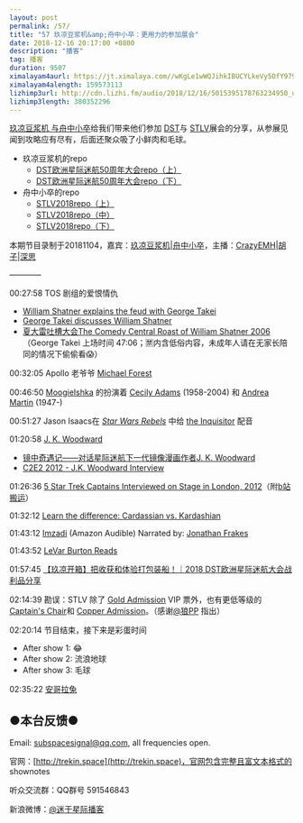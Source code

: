 ```yaml
---
layout: post
permalink: /57/
title: "57 玖凉豆浆机&amp;舟中小卒：更用力的参加展会"
date: 2018-12-16 20:17:00 +0800
description: "播客"
tag: 播客 
duration: 9507
ximalayam4aurl: https://jt.ximalaya.com//wKgLe1wWQJihkIBUCYLkeVy5OfY979.mp3.m4a?channel=rss&amp;album_id=3135361&amp;track_id=145201627&amp;uid=6418191&amp;jt=https://audio.xmcdn.com/group52/M03/09/42/wKgLe1wWQJihkIBUCYLkeVy5OfY979.mp3
ximalayam4alength: 159573113
lizhimp3url: http://cdn.lizhi.fm/audio/2018/12/16/5015395178763234950_ud.mp3
lizhimp3length: 380352296
---   
```


[玖凉豆浆机 与](https://weibo.com/lunaliang1029)[舟中小卒](http://weibo.com/u/3044338061)给我们带来他们参加 [DST](http://www.destinationstartrek.com/)与 [STLV](https://www.creationent.com/cal/st_lasvegas.html)展会的分享，从参展见闻到攻略应有尽有，后面还聚众吸了小鲜肉和毛球。

- 玖凉豆浆机的repo
  - [DST欧洲星际迷航50周年大会repo（上）](https://weibo.com/ttarticle/p/show?id=2309404284070765951111&amp;mod=zwenzhang)
  - [DST欧洲星际迷航50周年大会repo（下）](https://weibo.com/ttarticle/p/show?id=2309404284074628920305&amp;mod=zwenzhang)
- 舟中小卒的repo
  - [STLV2018repo（上）](https://weibo.com/ttarticle/p/show?id=2309404279902084987894&amp;mod=zwenzhang)
  - [STLV2018repo（中）](https://weibo.com/ttarticle/p/show?id=2309404282498719816331&amp;mod=zwenzhang)
  - [STLV2018repo（下）](https://weibo.com/ttarticle/p/show?id=2309404297703889754425&amp;mod=zwenzhang)

本期节目录制于20181104，嘉宾：[玖凉豆浆机](https://weibo.com/lunaliang1029)\|[舟中小卒](http://weibo.com/u/3044338061)，主播：[CrazyEMH](mailto:emh@trekin.space)\|[胡子](https://weibo.com/p/1005051764117203)\|[深思](mailto:deepthought@trekin.space)

————

00:27:58 TOS 剧组的爱恨情仇

- [William Shatner explains the feud with George Takei](https://youtu.be/xZtfteXNXZ8)
- [George Takei discusses William Shatner](https://youtu.be/lA9lLM6k2KU)
- [夏大雷吐槽大会The Comedy Central Roast of William Shatner 2006](https://www.bilibili.com/video/av22246489/)（George Takei 上场时间 47:06；🈲内含低俗内容，未成年人请在无家长陪同的情况下偷偷看😱）

00:32:05 Apollo 老爷爷 [Michael Forest](http://memory-alpha.wikia.com/wiki/Michael_Forest)

00:46:50 [Moogie](http://memory-alpha.wikia.com/wiki/Moogie)[Ishka](http://memory-alpha.wikia.com/wiki/Ishka) 的扮演着 [Cecily Adams](http://memory-alpha.wikia.com/wiki/Cecily_Adams) (1958-2004) 和 [Andrea Martin](http://memory-alpha.wikia.com/wiki/Andrea_Martin) (1947-)

00:51:27 Jason Isaacs在 [_Star Wars Rebels_](http://starwars.wikia.com/wiki/Star_Wars_Rebels) 中给 [the Inquisitor](http://starwars.wikia.com/wiki/The_Grand_Inquisitor) 配音

01:20:58 [J. K. Woodward](https://en.wikipedia.org/wiki/J._K._Woodward)

- [镜中奇遇记——对话星际迷航下一代镜像漫画作者J. K. Woodward](https://weibo.com/ttarticle/p/show?id=2309404298891464958383&amp;mod=zwenzhang)
- [C2E2 2012 - J.K. Woodward Interview](https://youtu.be/wBPty1MyhQ8)

01:26:36 [5 Star Trek Captains Interviewed on Stage in London, 2012](https://www.youtube.com/watch?v=wyuwNeenmwk)（附[b站搬运](https://www.bilibili.com/video/av13915363/)）

01:32:12 [Learn the difference: Cardassian vs. Kardashian](https://www.reddit.com/r/startrek/comments/oqrmc/learn_the_difference_cardassian_vs_https:/www.reddit.com/r/startrek/comments/oqrmc/learn_the_difference_cardassian_vs_kardashian/kardashian/)

01:43:12 [Imzadi](https://www.audible.com/pd/Imzadi-Audiobook/B002UZMQUA) (Amazon Audible) Narrated by: [Jonathan Frakes](https://www.audible.com/search?searchNarrator=Jonathan+Frakes&amp;ref=a_pd_Imzadi_c1_narrator_1&amp;pf_rd_p=52918805-f7fc-40f4-a76b-cf1c79f7d10a&amp;pf_rd_r=BJTTG5WETNE6JBAQ2M9G&amp;)

01:43:52 [LeVar Burton Reads](http://www.levarburtonpodcast.com/)

01:57:45 [【玖凉开箱】把收获和体验打包装船！｜2018 DST欧洲星际迷航大会战利品分享](https://www.bilibili.com/video/av34837760)

02:14:39 勘误：STLV 除了 [Gold Admission](https://www.creationent.com/cal/st_lasvegas_gold.html) VIP 票外，也有更低等级的 [Captain&#39;s Chair](https://www.creationent.com/cal/st_lasvegas_captainschair.html)和 [Copper Admission](https://www.creationent.com/cal/st_lasvegas_copper.html)。（感谢[@狼PP](https://weibo.com/poppy830606) 指出）

02:20:14 节目结束，接下来是彩蛋时间

- After show 1: 😂
- After show 2: 流浪地球
- After show 3: 毛球

02:35:22 [安哥拉兔](https://zh.wikipedia.org/wiki/%E5%AE%89%E5%93%A5%E6%8B%89%E5%85%94)

## ●本台反馈●

Email: [subspacesignal@qq.com](mailto:subspacesignal@qq.com), all frequencies open.

官网：[http://trekin.space](http://trekin.space)，官网包含完整且富文本格式的 shownotes

听众交流群：QQ群号 591546843

新浪微博：[@迷于星际播客](http://weibo.com/lostinst)
